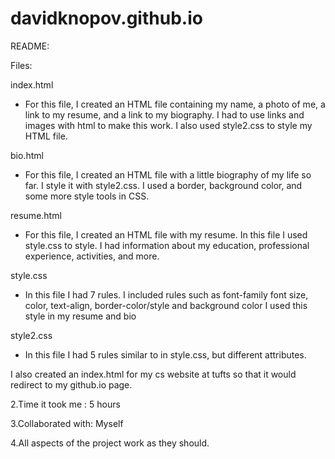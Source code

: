 # davidknopov.github.io


README:


Files:

index.html
- For this file, I created an HTML file containing my name, a photo of me,
a link to my resume, and a link to my biography. I had to use links and images
with html to make this work. I also used style2.css to style my HTML file.

bio.html
- For this file, I created an HTML file with a little biography of my life
so far. I style it with style2.css. I used a border, background color, and 
some more style tools in CSS.

resume.html
- For this file, I created an HTML file with my resume. In this file I 
used style.css to style. I had information about my education,
professional experience, activities, and more.

style.css
-  In this file I had 7 rules. I included rules such as font-family
   font size, color, text-align, border-color/style and background color
   I used this style in my resume and bio

style2.css
-  In this file I had 5 rules similar to in style.css, but different
attributes.


I also created an index.html for my cs website at tufts so that it would 
redirect to my github.io page.


2.Time it took me : 5 hours

3.Collaborated with: Myself

4.All aspects of the project work as they should.



